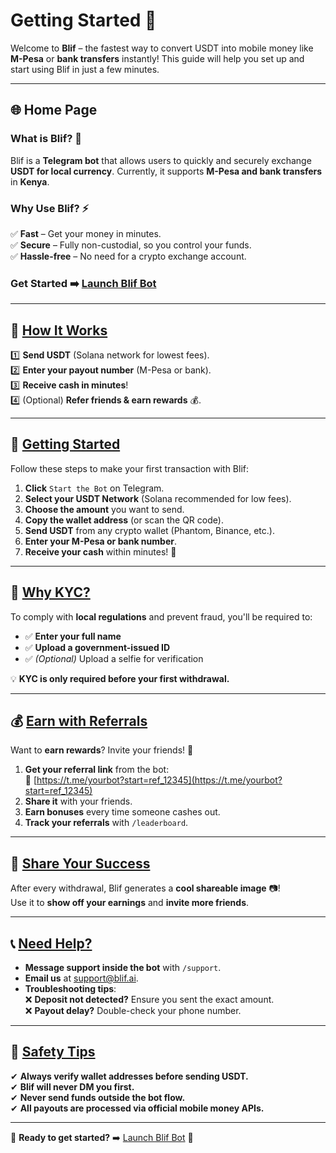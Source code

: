 # Getting Started 🚀

Welcome to **Blif** – the fastest way to convert USDT into mobile money like **M-Pesa** or **bank transfers** instantly! This guide will help you set up and start using Blif in just a few minutes.

---

## 🌐 Home Page

### What is Blif? 🤖
Blif is a **Telegram bot** that allows users to quickly and securely exchange **USDT for local currency**. Currently, it supports **M-Pesa and bank transfers** in **Kenya**.

### Why Use Blif? ⚡
✅ **Fast** – Get your money in minutes.  
✅ **Secure** – Fully non-custodial, so you control your funds.  
✅ **Hassle-free** – No need for a crypto exchange account.  

### Get Started ➡️ [Launch Blif Bot](https://t.me/yourbot)

---

## 📖 [How It Works](docs/how-it-works.md)

1️⃣ **Send USDT** (Solana network for lowest fees).  
2️⃣ **Enter your payout number** (M-Pesa or bank).  
3️⃣ **Receive cash in minutes**!  
4️⃣ (Optional) **Refer friends & earn rewards** 💰.

---

## 🚀 [Getting Started](docs/getting-started.md)

Follow these steps to make your first transaction with Blif:

1. **Click** `Start the Bot` on Telegram.  
2. **Select your USDT Network** (Solana recommended for low fees).  
3. **Choose the amount** you want to send.  
4. **Copy the wallet address** (or scan the QR code).  
5. **Send USDT** from any crypto wallet (Phantom, Binance, etc.).  
6. **Enter your M-Pesa or bank number**.  
7. **Receive your cash** within minutes! 💸

---

## 👤 [Why KYC?](docs/kyc.md)
To comply with **local regulations** and prevent fraud, you'll be required to:

- ✅ **Enter your full name**
- ✅ **Upload a government-issued ID**
- ✅ *(Optional)* Upload a selfie for verification

💡 **KYC is only required before your first withdrawal.**

---

## 💰 [Earn with Referrals](docs/referrals.md)

Want to **earn rewards**? Invite your friends! 🤑

1. **Get your referral link** from the bot:  
   🔗 [https://t.me/yourbot?start=ref_12345](https://t.me/yourbot?start=ref_12345)
2. **Share it** with your friends.
3. **Earn bonuses** every time someone cashes out.
4. **Track your referrals** with `/leaderboard`.

---

## 📸 [Share Your Success](docs/share-your-success.md)
After every withdrawal, Blif generates a **cool shareable image** 📷!  
Use it to **show off your earnings** and **invite more friends**.

---

## 📞 [Need Help?](docs/support.md)

- **Message support inside the bot** with `/support`.
- **Email us** at [support@blif.ai](mailto:support@blif.ai).
- **Troubleshooting tips**:  
  ❌ **Deposit not detected?** Ensure you sent the exact amount.  
  ❌ **Payout delay?** Double-check your phone number.

---

## 🔐 [Safety Tips](docs/safety.md)

✔ **Always verify wallet addresses before sending USDT.**  
✔ **Blif will never DM you first.**  
✔ **Never send funds outside the bot flow.**  
✔ **All payouts are processed via official mobile money APIs.**  

---

🔹 **Ready to get started?** ➡️ [Launch Blif Bot](https://t.me/yourbot) 🚀

